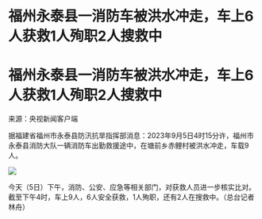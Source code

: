 # 福州永泰县一消防车被洪水冲走，车上6人获救1人殉职2人搜救中

# 福州永泰县一消防车被洪水冲走，车上6人获救1人殉职2人搜救中

来源：央视新闻客户端

据福建省福州市永泰县防汛抗旱指挥部消息：2023年9月5日4时15分许，福州市永泰县消防大队一辆消防车出勤救援途中，在塘前乡赤鲤村被洪水冲走，车载9人。

![](https://inews.gtimg.com/om_bt/OdNMAAC9-5AAbOuScHLpa9b-R7z9SifekxgBs7pjKYB1IAA/1000)

今天（5日）下午，消防、公安、应急等相关部门，对获救人员进一步核实比对。截至下午4时，车上9人，6人安全获救，1人殉职，还有2人在搜救中。（总台记者 林舟）

